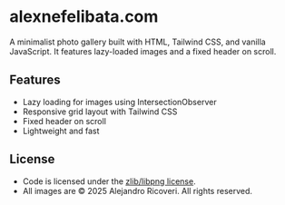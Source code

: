 # alexnefelibata.com

A minimalist photo gallery built with HTML, Tailwind CSS, and vanilla JavaScript.
It features lazy-loaded images and a fixed header on scroll.

## Features

- Lazy loading for images using IntersectionObserver
- Responsive grid layout with Tailwind CSS
- Fixed header on scroll
- Lightweight and fast

## License

- Code is licensed under the [zlib/libpng license](LICENSE).
- All images are © 2025 Alejandro Ricoveri. All rights reserved.
